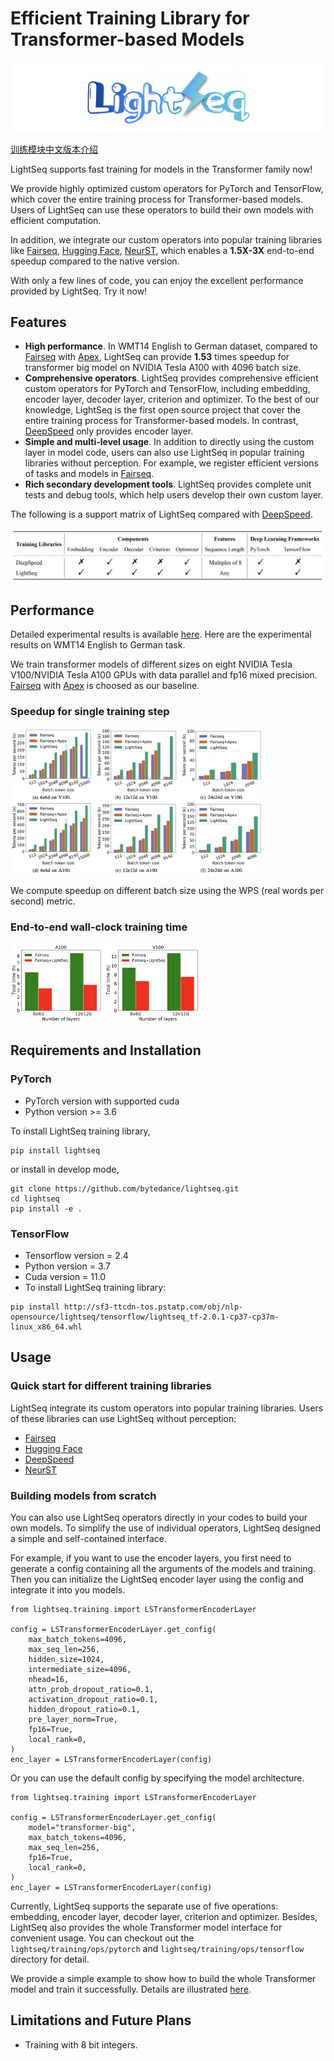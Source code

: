 # Efficient Training Library for Transformer-based Models

![logo](../../docs/inference/images/logo.png)

[训练模块中文版本介绍](https://bytedance.feishu.cn/docs/doccn9w7UdOYcEOD99FjFVpdFzf)

LightSeq supports fast training for models in the Transformer family now!

We provide highly optimized custom operators for PyTorch and TensorFlow,
which cover the entire training process for Transformer-based models.
Users of LightSeq can use these operators to build their own models with efficient computation.

In addition, we integrate our custom operators into popular training libraries like
[Fairseq](https://github.com/pytorch/fairseq),
[Hugging Face](https://github.com/huggingface/transformers),
[NeurST](https://github.com/bytedance/neurst),
which enables a **1.5X-3X** end-to-end speedup compared to the native version.

With only a few lines of code, you can enjoy the excellent performance provided by LightSeq. Try it now!

## Features
- **High performance**.
In WMT14 English to German dataset, compared to [Fairseq](https://github.com/pytorch/fairseq) with [Apex](https://github.com/NVIDIA/apex),
LightSeq can provide **1.53** times speedup for transformer big model on NVIDIA Tesla A100 with 4096 batch size.
- **Comprehensive operators**.
LightSeq provides comprehensive efficient custom operators for PyTorch and TensorFlow, including embedding, encoder layer, decoder layer, criterion and optimizer. To the best of our knowledge, LightSeq is the first open source project that cover the entire training process for Transformer-based models.
In contrast, [DeepSpeed](https://github.com/microsoft/DeepSpeed) only provides encoder layer.
- **Simple and multi-level usage**.
In addition to directly using the custom layer in model code, users can also use LightSeq in popular training libraries without perception. For example, we register efficient versions of tasks and models in [Fairseq](https://github.com/pytorch/fairseq).
- **Rich secondary development tools**.
LightSeq provides complete unit tests and debug tools, which help users develop their own custom layer.

The following is a support matrix of LightSeq compared with
[DeepSpeed](https://github.com/microsoft/DeepSpeed).

![features](../../docs/training/images/features.png)

## Performance
Detailed experimental results is available [here](../../docs/training/performance.md). Here are the experimental results on WMT14 English to German task.

We train transformer models of different sizes on eight NVIDIA Tesla V100/NVIDIA Tesla A100 GPUs with data parallel and fp16 mixed precision.
[Fairseq](https://github.com/pytorch/fairseq) with [Apex](https://github.com/NVIDIA/apex) is choosed as our baseline.

### Speedup for single training step
<img src="../../docs/training/images/single_step.png"  width="80%" aligned="middle">

We compute speedup on different batch size using the WPS (real words per second) metric.

### End-to-end wall-clock training time
<img src="../../docs/training/images/total_time.png"  width="60%" aligned="middle">


## Requirements and Installation
### PyTorch
- PyTorch version with supported cuda
- Python version >= 3.6

To install LightSeq training library,

```shell
pip install lightseq
```

or install in develop mode,

```shell
git clone https://github.com/bytedance/lightseq.git
cd lightseq
pip install -e .
```

### TensorFlow
- Tensorflow version = 2.4
- Python version = 3.7
- Cuda version = 11.0
- To install LightSeq training library:
```shell
pip install http://sf3-ttcdn-tos.pstatp.com/obj/nlp-opensource/lightseq/tensorflow/lightseq_tf-2.0.1-cp37-cp37m-linux_x86_64.whl
```

## Usage

### Quick start for different training libraries
LightSeq integrate its custom operators into popular training libraries. Users of these libraries can use LightSeq without perception:
- [Fairseq](../../examples/training/fairseq/README.md)
- [Hugging Face](../../examples/training/huggingface/README.md)
- [DeepSpeed](../../examples/training/deepspeed/README.md)
- [NeurST](../../examples/training/neurst/README.md)

### Building models from scratch
You can also use LightSeq operators directly in your codes to build your own models. To simplify the use of individual operators, LightSeq designed a simple and self-contained interface.

For example, if you want to use the encoder layers, you first need to generate a config containing all the arguments of the models and training. Then you can initialize the LightSeq encoder layer using the config and integrate it into you models.

```
from lightseq.training import LSTransformerEncoderLayer

config = LSTransformerEncoderLayer.get_config(
    max_batch_tokens=4096,
    max_seq_len=256,
    hidden_size=1024,
    intermediate_size=4096,
    nhead=16,
    attn_prob_dropout_ratio=0.1,
    activation_dropout_ratio=0.1,
    hidden_dropout_ratio=0.1,
    pre_layer_norm=True,
    fp16=True,
    local_rank=0,
)
enc_layer = LSTransformerEncoderLayer(config)
```

Or you can use the default config by specifying the model architecture.
```
from lightseq.training import LSTransformerEncoderLayer

config = LSTransformerEncoderLayer.get_config(
    model="transformer-big",
    max_batch_tokens=4096,
    max_seq_len=256,
    fp16=True,
    local_rank=0,
)
enc_layer = LSTransformerEncoderLayer(config)
```

Currently, LightSeq supports the separate use of five operations: embedding, encoder layer, decoder layer, criterion and optimizer. Besides, LightSeq also provides the whole Transformer model interface for convenient usage. You can checkout out the `lightseq/training/ops/pytorch` and `lightseq/training/ops/tensorflow` directory for detail.

We provide a simple example to show how to build the whole Transformer model and train it successfully. Details are illustrated [here](../../examples/training/custom/README.md).

## Limitations and Future Plans
* Training with 8 bit integers.
